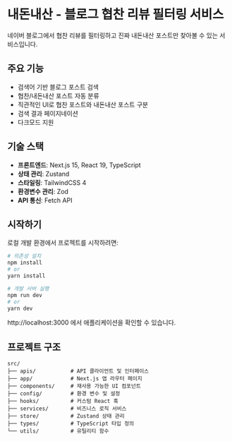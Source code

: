 # 내돈내산 - 블로그 협찬 리뷰 필터링 서비스

네이버 블로그에서 협찬 리뷰를 필터링하고 진짜 내돈내산 포스트만 찾아볼 수 있는 서비스입니다.

## 주요 기능

- 검색어 기반 블로그 포스트 검색
- 협찬/내돈내산 포스트 자동 분류
- 직관적인 UI로 협찬 포스트와 내돈내산 포스트 구분
- 검색 결과 페이지네이션
- 다크모드 지원

## 기술 스택

- **프론트엔드**: Next.js 15, React 19, TypeScript
- **상태 관리**: Zustand
- **스타일링**: TailwindCSS 4
- **환경변수 관리**: Zod
- **API 통신**: Fetch API

## 시작하기

로컬 개발 환경에서 프로젝트를 시작하려면:

```bash
# 의존성 설치
npm install
# or
yarn install

# 개발 서버 실행
npm run dev
# or
yarn dev
```

http://localhost:3000 에서 애플리케이션을 확인할 수 있습니다.

## 프로젝트 구조

```
src/
├── apis/           # API 클라이언트 및 인터페이스
├── app/            # Next.js 앱 라우터 페이지
├── components/     # 재사용 가능한 UI 컴포넌트
├── config/         # 환경 변수 및 설정
├── hooks/          # 커스텀 React 훅
├── services/       # 비즈니스 로직 서비스
├── store/          # Zustand 상태 관리
├── types/          # TypeScript 타입 정의
└── utils/          # 유틸리티 함수
```